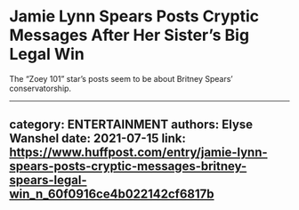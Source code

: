# Jamie Lynn Spears Posts Cryptic Messages After Her Sister’s Big Legal Win

The “Zoey 101” star’s posts seem to be about Britney Spears’ conservatorship.

---
category: ENTERTAINMENT
authors: Elyse Wanshel
date: 2021-07-15
link: https://www.huffpost.com/entry/jamie-lynn-spears-posts-cryptic-messages-britney-spears-legal-win_n_60f0916ce4b022142cf6817b
---
